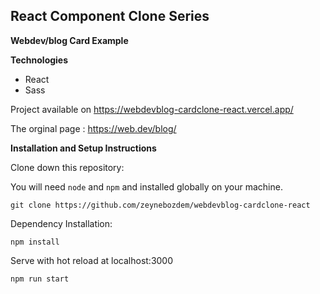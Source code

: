 ## React Component Clone Series

**Webdev/blog Card Example**

 **Technologies**

 - React
 - Sass

Project available on https://webdevblog-cardclone-react.vercel.app/

The orginal page : https://web.dev/blog/

**Installation and Setup Instructions**

Clone down this repository:

You will need `node` and `npm` and installed globally on your machine.

    git clone https://github.com/zeynebozdem/webdevblog-cardclone-react

 Dependency Installation:

    npm install
    
Serve with hot reload at localhost:3000

    npm run start
